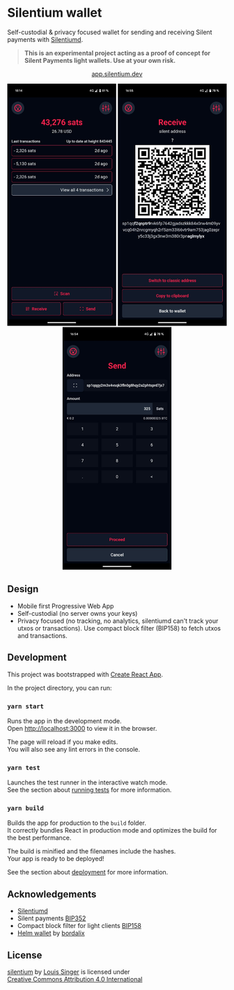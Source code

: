 # Silentium wallet

Self-custodial & privacy focused wallet for sending and receiving Silent payments with [Silentiumd](https://github.com/louisinger/silentiumd).

> **This is an experimental project acting as a proof of concept for Silent Payments light wallets. Use at your own risk.**

<p align="center">
    <a href="https://app.silentium.dev">app.silentium.dev</a>
</p>
<p align="center">
    <img src="./screenshots/balance.jpeg" width="250px" >
    <img src="./screenshots/receive.jpeg" width="250px" >
    <img src="./screenshots/send.jpeg" width="250px" >
</p>

## Design

- Mobile first Progressive Web App
- Self-custodial (no server owns your keys)
- Privacy focused (no tracking, no analytics, silentiumd can't track your utxos or transactions). Use compact block filter (BIP158) to fetch utxos and transactions.

## Development

This project was bootstrapped with [Create React App](https://github.com/facebook/create-react-app).

In the project directory, you can run:

### `yarn start`

Runs the app in the development mode.\
Open [http://localhost:3000](http://localhost:3000) to view it in the browser.

The page will reload if you make edits.\
You will also see any lint errors in the console.

### `yarn test`

Launches the test runner in the interactive watch mode.\
See the section about [running tests](https://facebook.github.io/create-react-app/docs/running-tests) for more information.

### `yarn build`

Builds the app for production to the `build` folder.\
It correctly bundles React in production mode and optimizes the build for the best performance.

The build is minified and the filenames include the hashes.\
Your app is ready to be deployed!

See the section about [deployment](https://facebook.github.io/create-react-app/docs/deployment) for more information.

## Acknowledgements

- [Silentiumd](https://github.com/louisinger/silentiumd) 
- Silent payments [BIP352](https://github.com/bitcoin/bips/pull/1458)
- Compact block filter for light clients [BIP158](https://bips.dev/158)
- [Helm wallet](https://github.com/bordalix/helm-wallet) by [bordalix](https://github.com/bordalix)

## License

<p xmlns:cc="http://creativecommons.org/ns#" xmlns:dct="http://purl.org/dc/terms/"><a property="dct:title" rel="cc:attributionURL" href="https://github.com/louisinger/silentium">silentium</a> by <a rel="cc:attributionURL dct:creator" property="cc:attributionName" href="https://github.com/louisinger">Louis Singer</a> is licensed under <a href="https://creativecommons.org/licenses/by/4.0/?ref=chooser-v1" target="_blank" rel="license noopener noreferrer" style="display:inline-block;">Creative Commons Attribution 4.0 International<img style="height:22px!important;margin-left:3px;vertical-align:text-bottom;" src="https://mirrors.creativecommons.org/presskit/icons/cc.svg?ref=chooser-v1" alt=""><img style="height:22px!important;margin-left:3px;vertical-align:text-bottom;" src="https://mirrors.creativecommons.org/presskit/icons/by.svg?ref=chooser-v1" alt=""></a></p>
